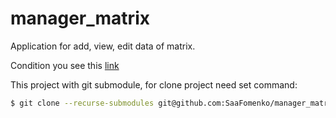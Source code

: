 # manager_matrix
Application for add, view, edit data of matrix.

Condition you see this [link](https://github.com/netology-code/cppl-homeworks/tree/main/05/02)

This project with git submodule, for clone project need set command:

```bash
$ git clone --recurse-submodules git@github.com:SaaFomenko/manager_matrix.git

```
